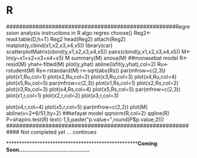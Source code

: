 # R #############################################
####################################################Regression analysis instructions in R
algo
regres
choose()
Reg2<-read.table(D,h=T)
Reg2
head(Reg2)
attach(Reg2)
matplot(y,cbind(x1,x2,x3,x4,x5))
library(car)
scatterplotMatrix(cbind(y,x1,x2,x3,x4,x5))
pairs(cbind(y,x1,x2,x3,x4,x5))
M<-lm(y~x1+x2+x3+x4+x5)
M
summary(M)
anova(M)
##monasebat model
R<-resid(M)
yhat<-fitted(M)
plot(y,yhat)
abline(lsfit(y,yhat),col=2)
Ru<-rstudent(M)
Rs<-rstandard(M)
r<-sqrt(abs(Rs))
par(mfrow=c(2,3))
plot(x1,Ru,col=1)
plot(x2,Ru,col=2)
plot(x3,Ru,col=3)
plot(x4,Ru,col=4)
plot(x5,Ru,col=5) 
par(mfrow=c(2,3))
plot(x1,Rs,col=1)
plot(x2,Rs,col=2)
plot(x3,Rs,col=3)
plot(x4,Rs,col=4)
plot(x5,Rs,col=5)
par(mfrow=c(2,3))
plot(x1,r,col=1)
plot(x2,r,col=2)
plot(x3,r,col=3)

plot(x4,r,col=4)
plot(x5,r,col=5)
par(mfrow=c(2,2))
plot(M)
abline(v=2*6/51,lty=2)
##kefayat model
qqnorm(R,col=2)
qqline(R)
P=shapiro.test(R)
text(-1,5,paste("p.value=",round(P$p.value,2)))
############################################################
Not completed yet ... continues

*********************************************************Coming Soon.........................................******
